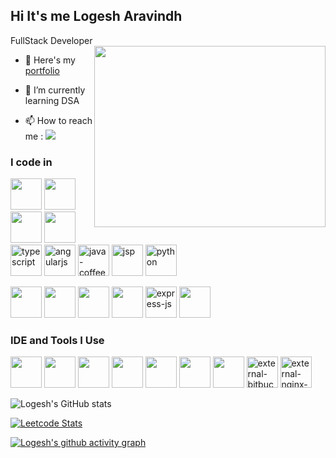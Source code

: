 ## Hi It's me Logesh Aravindh

FullStack Developer
<img align="right" width="370" height="290" src="https://i.pinimg.com/originals/47/f0/34/47f0342cec72b800463bf003eac1257e.gif">


- 🔭 Here's my [portfolio](https://loki-00.web.app/)                                                 


- 🌱 I’m currently learning DSA


- 📫 How to reach me :
[<img src="https://img.shields.io/badge/LinkedIn-0077B5?style=for-the-badge&logo=linkedin&logoColor=white" />](https://www.linkedin.com/in/logesh-aravindh-7162901a5/)

### I code in
<img height="50" width="50" src="https://img.icons8.com/color/48/000000/html-5.png" /> <img height="50" width="50" src="https://img.icons8.com/color/48/000000/css3.png" /> <img height="50" width="50" src="https://img.icons8.com/color/48/000000/bootstrap.png" />
<img height="50" width="50" src="https://img.icons8.com/color/48/000000/javascript.png"/> <img width="50" height="50" src="https://img.icons8.com/color/48/typescript.png" alt="typescript"/> <img width="50" height="50" src="https://img.icons8.com/color/48/angularjs.png" alt="angularjs"/>
<img width="50" height="50" src="https://img.icons8.com/color/48/java-coffee-cup-logo--v1.png" alt="java-coffee-cup-logo--v1"/> <img width="50" height="50" src="https://img.icons8.com/ios/50/jsp.png" alt="jsp"/> <img width="50" height="50" src="https://img.icons8.com/fluency/48/python.png" alt="python"/>

<img height="50" width="50" src="https://img.icons8.com/color/48/000000/google-firebase-console.png"/> <img height="50" width="50" src="https://img.icons8.com/color/48/000000/mysql-logo.png"/> <img height="50" width="50" src="https://img.icons8.com/color/48/000000/mongodb.png"/> <img height="50" width="50" src="https://img.icons8.com/color/48/000000/nodejs.png"/>  <img width="50" height="50" src="https://img.icons8.com/ios/50/express-js.png" alt="express-js"/> <img height="50" width="50" src="https://img.icons8.com/color/48/000000/spring-logo.png"/>

### IDE and Tools I Use
<img height="50" width="50" src="https://img.icons8.com/color/48/000000/visual-studio-code-2019.png"/> <img height="50" width="50" src="https://img.icons8.com/color/48/000000/pycharm.png"/> <img height="50" width="50" src="https://img.icons8.com/color/50/000000/git.png"/>  <img height="50" src="https://img.icons8.com/officel/480/null/java-eclipse.png"/> <img height="50" src="https://img.icons8.com/color/480/null/notion--v1.png" />  <img height="50" width="50" src="https://img.icons8.com/color/48/000000/figma--v1.png"/> <img height="50" src="https://img.shields.io/badge/Netlify-00C7B7?style=for-the-badge&logo=netlify&logoColor=white"/> <img width="50" height="50" src="https://img.icons8.com/external-tal-revivo-shadow-tal-revivo/24/external-bitbucket-is-a-web-based-version-control-repository-hosting-service-logo-shadow-tal-revivo.png" alt="external-bitbucket-is-a-web-based-version-control-repository-hosting-service-logo-shadow-tal-revivo"/> <img width="50" height="50" src="https://img.icons8.com/external-tal-revivo-shadow-tal-revivo/48/external-nginx-accelerates-content-and-application-delivery-improves-security-logo-shadow-tal-revivo.png" alt="external-nginx-accelerates-content-and-application-delivery-improves-security-logo-shadow-tal-revivo"/> 



![Logesh's GitHub stats](https://github-readme-stats.vercel.app/api?username=loki007-code)



[![Leetcode Stats](https://leetcard.jacoblin.cool/dlaravindhtechie?theme=nord&font=Alata&ext=heatmap)](https://leetcode.com/u/dlaravindhtechie/)



[![Logesh's github activity graph](https://github-readme-activity-graph.vercel.app/graph?username=loki007-code&bg_color=494647&color=e0dce0&line=e6dbe5&point=da2b2b&area=true&hide_border=true)](https://github.com/ashutosh00710/github-readme-activity-graph)
